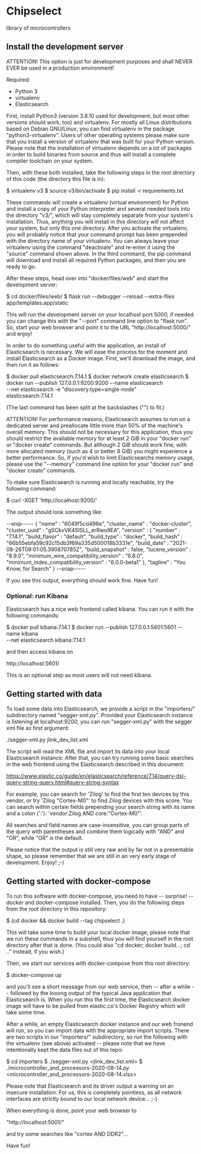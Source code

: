# Chipselect
library of microcontrollers

## Install the development server

ATTENTION! This option is just for development purposes and shall
NEVER EVER be used in a production environment! 

Required: 
  - Python 3
  - virtualenv
  - Elasticsearch

First, install Python3 (version 3.8.10 used for development, but 
most other versions should work, too) and virtualenv. For mostly 
all Linux distributions based on Debian GNU/Linux, you can find 
virtualenv in the package "python3-virtualenv". Users of other 
operating systems please make sure that you install a version of
virtualenv that was built for your Python version. Please note 
that the installation of virtualenv depends on a lot of packages 
in order to build binaries from source and thus will install a 
complete compiler toolchain on your system. 

Then, with these both installed, take the following steps in the 
root directory of this code (the directory this file is in):

\$ virtualenv v3
\$ source v3/bin/activate
\$ pip install -r requirements.txt

These commands will create a virtualenv (virtual environment) for 
Python and install a copy of your Python interpreter and several 
needed tools into the directory "v3/", which will stay completely 
separate from your system's installation. Thus, anything you will 
install in this directory will not affect your system, but only 
this one directory. After you activate the virtualenv, you will 
probably notice that your command prompt has been prepended with 
the directory name of your virtualenv. You can always leave your 
virtualenv using the command "deactivate" and re-enter it using 
the "source" command shown above. In the third command, the pip
command will download and install all required Python packages, 
and then you are ready to go. 

After these steps, head over into "docker/files/web" and start 
the development server: 

\$ cd docker/files/web/
\$ flask run --debugger --reload --extra-files app/templates:app/static

This will run the development server on your localhost port 5000, 
if needed you can change this with the "--port" command line option
to "flask run". So, start your web browser and point it to the URL 
"http://localhost:5000/" and enjoy! 

In order to do something useful with the application, an install 
of Elasticsearch is necessary. We will ease the process for the 
moment and install Elasticsearch as a Docker image. First, we'll 
download the image, and then run it as follows: 

\$ docker pull elasticsearch:7.14.1
\$ docker network create elasticsearch
\$ docker run --publish 127.0.0.1:9200:9200 --name elasticsearch \
  --net elasticsearch -e "discovery.type=single-node" \
  elasticsearch:7.14.1

(The last command has been split at the backslashes ("\") to fit.)

ATTENTION! For performance reasons, Elasticsearch assumes to run 
on a dedicated server and preallocate little more than 50% of the
machine's overall memory. This should not be necessary for this 
application, thus you should restrict the available memory for at 
least 2 GiB in your "docker run" or "docker create" commands. But 
although 2 GiB should work fine, with more allocated memory (such
as 4 or better 8 GiB) you might experience a better performance. 
So, if you'd wish to limit Elasticsearchs memory usage, please 
use the "--memory" command line option for your "docker run" and
"docker create" commands. 

To make sure Elasticsearch is running and locally reachable, try 
the following command: 

\$ curl -XGET 'http://localhost:9200/'

The output should look something like: 

--snip-----
{
  "name" : "6049f5cd496e",
  "cluster\_name" : "docker-cluster",
  "cluster\_uuid" : "gSCkvVK4SlSLL\_erRwo9EA",
  "version" : {
    "number" : "7.14.1",
    "build\_flavor" : "default",
    "build\_type" : "docker",
    "build\_hash" : "66b55ebfa59c92c15db3f69a335d500018b3331e",
    "build\_date" : "2021-08-26T09:01:05.390870785Z",
    "build\_snapshot" : false,
    "lucene_version" : "8.9.0",
    "minimum\_wire\_compatibility\_version" : "6.8.0",
    "minimum\_index\_compatibility\_version" : "6.0.0-beta1"
  },
  "tagline" : "You Know, for Search"
}
--snap-----

If you see this output, everything should work fine. Have fun!


### Optional: run Kibana

Elasticsearch has a nice web frontend called kibana. You can 
run it with the following commands:

\$ docker pull kibana:7.14.1
\$ docker run --publish 127.0.0.1:5601:5601 --name kibana \
  --net elasticsearch kibana:7.14.1

and then access kibana on 

  http://localhost:5601/
  
This is an optional step as most users will not need kibana.


## Getting started with data

To load some data into Elasticsearch, we provide a script in 
the "importers/" subdirectory named "segger-xml.py". Provided 
your Elasticsearch instance is listening at localhost:9200, 
you can run "segger-xml.py" with the segger xml file as first 
argument: 

  ./segger-xml.py jlink_dev_list.xml

The script will read the XML file and import its data into 
your local Elasticsearch instance. After that, you can try 
running some basic searches in the web frontend using the 
Elasticsearch described in this document:

https://www.elastic.co/guide/en/elasticsearch/reference/7.14/query-dsl-query-string-query.html#query-string-syntax

For example, you can search for 'Zilog' to find the first 
ten devices by this vendor, or try 'Zilog "Cortex-M0"' to 
find Zilog devices with this score. You can search within 
certain fields prepending your search string with its name 
and a colon (':'): 'vendor:Zilog AND core:"Cortex-M0"'. 

All searches and field names are case-insensitive, you can 
group parts of the query with parentheses and combine them 
logically with "AND" and "OR", while "OR" is the default. 

Please notice that the output is still very raw and by far 
not in a presentable shape, so please remember that we are 
still in an very early stage of development. Enjoy! ;-)


## Getting started with docker-compose

To run this software with docker-compose, you need to have 
-- surprise! -- docker and docker-compose installed. Then, 
you do the following steps from the root directory in this 
repository: 

$ (cd docker && docker build --tag chipselect .)

This will take some time to build your local docker image; 
please note that we run these commands in a subshell, thus
you will find yourself in the root directory after that is 
done. (You could also "cd docker; docker build...; cd .." 
instead, if you wish.) 

Then, we start our services with docker-compose from this 
root directory: 

$ docker-compose up

and you'll see a short message from our web service, then 
-- after a while -- followed by the looong output of the 
typical Java application that Elasticsearch is. When you 
run this the first time, the Elasticsearch docker image 
will have to be pulled from elastic.co's Docker Registry 
which will take some time. 

After a while, an empty Elasticsearch docker instance and 
our web fronend will run, so you can import data with the 
appropriate import scripts. There are two scripts in our 
"importers/" subdirectory, so run the following with the 
virtualenv (see above) activated -- please note that we 
have intentionally kept the data files out of this repo: 

$ cd importers
$ ./segger-xml.py <jlink_dev_list.xml>
$ ./microcontroller_and_processors-2020-08-14.py \
  <microcontroller_and_processors-2020-08-14.xlsx> 
  
Please note that Elasticsearch and its driver output a 
warning on an insecure installation. For us, this is 
completely pointless, as all network interfaces are 
strictly bound to our local network device... ;-) 

When everything is done, point your web browser to 

"http://localhost:5001/" 

and try some searches like "cortex AND DDR2"... 

Have fun! 

